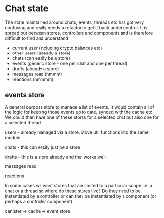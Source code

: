 # Chat state

The state maintained around chats, events, threads etc has got very confusing and really needs a refactor to get it back under control.
It is spread out between stores, controllers and components and is therefore difficult to find and understand

-   current user (including crypto balances etc)
-   other users (already a store)
-   chats (can easily be a store)
-   events (generic store - one per chat and one per thread)
-   drafts (already a store)
-   messages read (hmmm)
-   reactions (hmmmm)

## events store

A general purpose store to manage a list of events. It would contain all of the logic for keeping those events up to date, synced with the cache etc. We could then have one of these stores for a selected chat but also one for a selected thread.

users - already managed via a store. Move util functions into the same module

chats - this can easily just be a store

drafts - this is a store already and that works well

messages read

reactions

In some cases we want stores that are limited to a particular scope i.e. a chat or a thread so where do these stores live? Do they need to be instantiated by a controller or can they be instantiated by a component (or perhaps a _controller_ component)

canister -> cache -> event store
